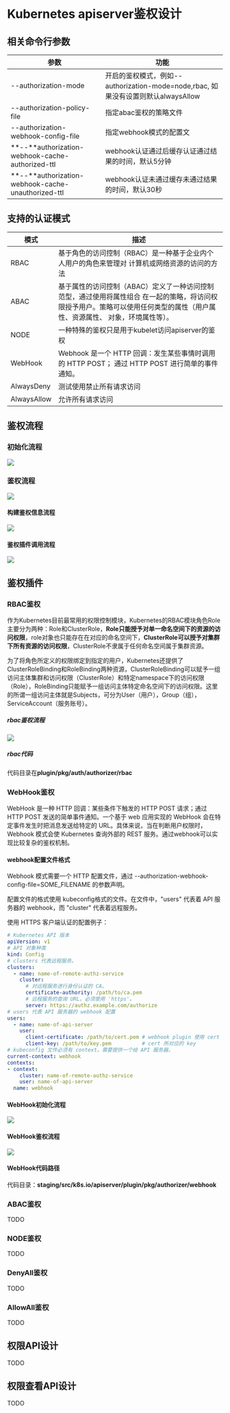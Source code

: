 # Kubernetes apiserver鉴权设计
## 相关命令行参数

| **参数**                                           | **功能**                                                     |
| -------------------------------------------------- | ------------------------------------------------------------ |
| --authorization-mode                               | 开启的鉴权模式，例如--authorization-mode=node,rbac, 如果没有设置则默认alwaysAllow |
| --authorization-policy-file                        | 指定abac鉴权的策略文件                                       |
| --authorization-webhook-config-file                | 指定webhook模式的配置文                                      |
| **--**authorization-webhook-cache-authorized-ttl   | webhook认证通过后缓存认证通过结果的时间，默认5分钟           |
| **--**authorization-webhook-cache-unauthorized-ttl | webhook认证未通过缓存未通过结果的时间，默认30秒              |

## 支持的认证模式

| 模式        | 描述                                                         |
| ----------- | ------------------------------------------------------------ |
| RBAC        | 基于角色的访问控制（RBAC）是一种基于企业内个人用户的角色来管理对 计算机或网络资源的访问的方法 |
| ABAC        | 基于属性的访问控制（ABAC）定义了一种访问控制范型，通过使用将属性组合 在一起的策略，将访问权限授予用户。策略可以使用任何类型的属性（用户属性、资源属性、 对象，环境属性等）。 |
| NODE        | 一种特殊的鉴权只是用于kubelet访问apiserver的鉴权             |
| WebHook     | Webhook 是一个 HTTP 回调：发生某些事情时调用的 HTTP POST； 通过 HTTP POST 进行简单的事件通知。 |
| AlwaysDeny  | 测试使用禁止所有请求访问                                     |
| AlwaysAllow | 允许所有请求访问                                             |

## 鉴权流程

### 初始化流程

![](/Users/lee/Desktop/note/kubernetes/api-server/assets/鉴权初始化流程.drawio.png)

### 鉴权流程

![](/Users/lee/Desktop/note/kubernetes/api-server/assets/鉴权流程.drawio.png)

#### 构建鉴权信息流程

![](/Users/lee/Desktop/note/kubernetes/api-server/assets/获取鉴权信息流程.drawio.png)

#### 鉴权插件调用流程

![](/Users/lee/Desktop/note/kubernetes/api-server/assets/鉴权插件调用流程.drawio.png)

## 鉴权插件

### RBAC鉴权
 作为Kubernetes目前最常用的权限控制模块，Kubernetes的RBAC模块角色Role主要分为两种：Role和ClusterRole，**Role只能授予对单一命名空间下的资源的访问权限**，role对象也只能存在在对应的命名空间下，**ClusterRole可以授予对集群下所有资源的访问权限**，ClusterRole不隶属于任何命名空间属于集群资源。

为了将角色所定义的权限绑定到指定的用户，Kubernetes还提供了ClusterRoleBinding和RoleBinding两种资源，ClusterRoleBinding可以赋予一组访问主体集群和访问权限（ClusterRole）和特定namespace下的访问权限（Role），RoleBinding只能赋予一组访问主体特定命名空间下的访问权限。这里的所谓一组访问主体就是Subjects，可分为User（用户），Group（组），ServiceAccount（服务账号）。

##### rbac鉴权流程

![](/Users/lee/Desktop/note/kubernetes/api-server/assets/rbac鉴权.drawio.png)

##### rbac代码

代码目录在**plugin/pkg/auth/authorizer/rbac**

### WebHook鉴权

WebHook 是一种 HTTP 回调：某些条件下触发的 HTTP POST 请求；通过 HTTP POST 发送的简单事件通知。一个基于 web 应用实现的 WebHook 会在特定事件发生时把消息发送给特定的 URL。具体来说，当在判断用户权限时，Webhook 模式会使 Kubernetes 查询外部的 REST 服务。通过webhook可以实现比较复杂的鉴权机制。

#### webhook配置文件格式

Webhook 模式需要一个 HTTP 配置文件，通过 --authorization-webhook-config-file=SOME_FILENAME 的参数声明。

配置文件的格式使用 kubeconfig格式的文件。在文件中，"users" 代表着 API 服务器的 webhook，而 "cluster" 代表着远程服务。

使用 HTTPS 客户端认证的配置例子：

```yaml
# Kubernetes API 版本
apiVersion: v1
# API 对象种类
kind: Config
# clusters 代表远程服务。
clusters:
  - name: name-of-remote-authz-service
    cluster:
      # 对远程服务进行身份认证的 CA。
      certificate-authority: /path/to/ca.pem
      # 远程服务的查询 URL。必须使用 'https'。
      server: https://authz.example.com/authorize
# users 代表 API 服务器的 webhook 配置
users:
  - name: name-of-api-server
    user:
      client-certificate: /path/to/cert.pem # webhook plugin 使用 cert
      client-key: /path/to/key.pem          # cert 所对应的 key
# kubeconfig 文件必须有 context。需要提供一个给 API 服务器。
current-context: webhook
contexts:
- context:
    cluster: name-of-remote-authz-service
    user: name-of-api-server
  name: webhook
```

#### WebHook初始化流程

![](/Users/lee/Desktop/note/kubernetes/api-server/assets/webhook鉴权初始化.drawio.png)

#### WebHook鉴权流程

![](/Users/lee/Desktop/note/kubernetes/api-server/assets/webhook鉴权流程.drawio.png)

#### WebHook代码路径

代码目录：**staging/src/k8s.io/apiserver/plugin/pkg/authorizer/webhook**

### ABAC鉴权

TODO

### NODE鉴权

TODO

### DenyAll鉴权

TODO

### AllowAll鉴权

TODO

## 权限API设计

TODO

## 权限查看API设计

TODO 